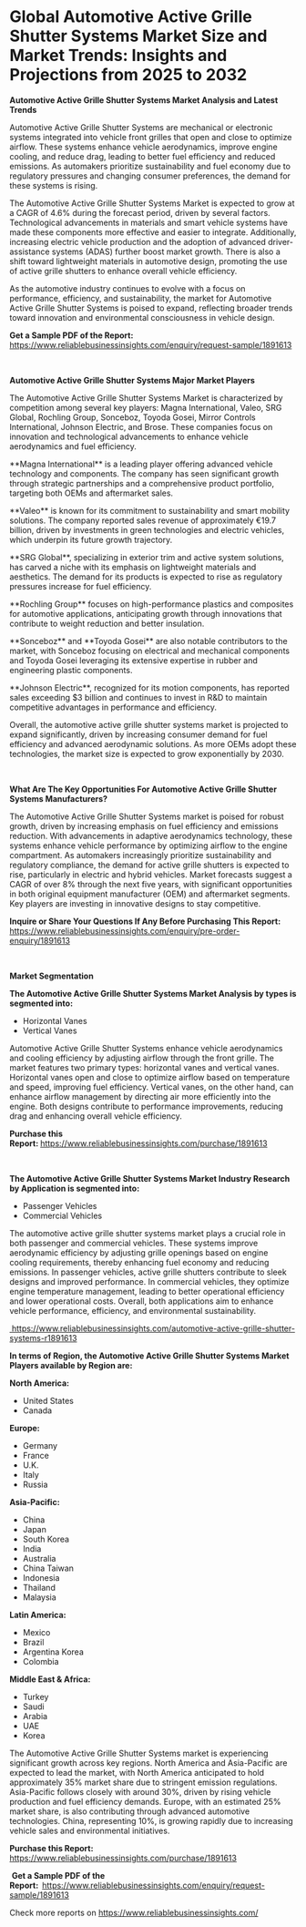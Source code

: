 <p><h1>Global Automotive Active Grille Shutter Systems Market Size and Market Trends: Insights and Projections from 2025 to 2032</h1></p><p><strong>Automotive Active Grille Shutter Systems Market Analysis and Latest Trends</strong></p>
<p><p>Automotive Active Grille Shutter Systems are mechanical or electronic systems integrated into vehicle front grilles that open and close to optimize airflow. These systems enhance vehicle aerodynamics, improve engine cooling, and reduce drag, leading to better fuel efficiency and reduced emissions. As automakers prioritize sustainability and fuel economy due to regulatory pressures and changing consumer preferences, the demand for these systems is rising.</p><p>The Automotive Active Grille Shutter Systems Market is expected to grow at a CAGR of 4.6% during the forecast period, driven by several factors. Technological advancements in materials and smart vehicle systems have made these components more effective and easier to integrate. Additionally, increasing electric vehicle production and the adoption of advanced driver-assistance systems (ADAS) further boost market growth. There is also a shift toward lightweight materials in automotive design, promoting the use of active grille shutters to enhance overall vehicle efficiency. </p><p>As the automotive industry continues to evolve with a focus on performance, efficiency, and sustainability, the market for Automotive Active Grille Shutter Systems is poised to expand, reflecting broader trends toward innovation and environmental consciousness in vehicle design.</p></p>
<p><strong>Get a Sample PDF of the Report:&nbsp;</strong> <a href="https://www.reliablebusinessinsights.com/enquiry/request-sample/1891613?utm_campaign=101&utm_medium=2&utm_source=Github&utm_content=ia&utm_term=14012025&utm_id=automotive-active-grille-shutter-systems">https://www.reliablebusinessinsights.com/enquiry/request-sample/1891613</a></p>
<p>&nbsp;</p>
<p><strong>Automotive Active Grille Shutter Systems Major Market Players</strong></p>
<p><p>The Automotive Active Grille Shutter Systems Market is characterized by competition among several key players: Magna International, Valeo, SRG Global, Rochling Group, Sonceboz, Toyoda Gosei, Mirror Controls International, Johnson Electric, and Brose. These companies focus on innovation and technological advancements to enhance vehicle aerodynamics and fuel efficiency.</p><p>**Magna International** is a leading player offering advanced vehicle technology and components. The company has seen significant growth through strategic partnerships and a comprehensive product portfolio, targeting both OEMs and aftermarket sales. </p><p>**Valeo** is known for its commitment to sustainability and smart mobility solutions. The company reported sales revenue of approximately €19.7 billion, driven by investments in green technologies and electric vehicles, which underpin its future growth trajectory.</p><p>**SRG Global**, specializing in exterior trim and active system solutions, has carved a niche with its emphasis on lightweight materials and aesthetics. The demand for its products is expected to rise as regulatory pressures increase for fuel efficiency.</p><p>**Rochling Group** focuses on high-performance plastics and composites for automotive applications, anticipating growth through innovations that contribute to weight reduction and better insulation.</p><p>**Sonceboz** and **Toyoda Gosei** are also notable contributors to the market, with Sonceboz focusing on electrical and mechanical components and Toyoda Gosei leveraging its extensive expertise in rubber and engineering plastic components.</p><p>**Johnson Electric**, recognized for its motion components, has reported sales exceeding $3 billion and continues to invest in R&D to maintain competitive advantages in performance and efficiency.</p><p>Overall, the automotive active grille shutter systems market is projected to expand significantly, driven by increasing consumer demand for fuel efficiency and advanced aerodynamic solutions. As more OEMs adopt these technologies, the market size is expected to grow exponentially by 2030.</p></p>
<p>&nbsp;</p>
<p><strong>What Are The Key Opportunities For Automotive Active Grille Shutter Systems Manufacturers?</strong></p>
<p><p>The Automotive Active Grille Shutter Systems market is poised for robust growth, driven by increasing emphasis on fuel efficiency and emissions reduction. With advancements in adaptive aerodynamics technology, these systems enhance vehicle performance by optimizing airflow to the engine compartment. As automakers increasingly prioritize sustainability and regulatory compliance, the demand for active grille shutters is expected to rise, particularly in electric and hybrid vehicles. Market forecasts suggest a CAGR of over 8% through the next five years, with significant opportunities in both original equipment manufacturer (OEM) and aftermarket segments. Key players are investing in innovative designs to stay competitive.</p></p>
<p><strong>Inquire or Share Your Questions If Any Before Purchasing This Report:</strong> <a href="https://www.reliablebusinessinsights.com/enquiry/pre-order-enquiry/1891613?utm_campaign=101&utm_medium=2&utm_source=Github&utm_content=ia&utm_term=14012025&utm_id=automotive-active-grille-shutter-systems">https://www.reliablebusinessinsights.com/enquiry/pre-order-enquiry/1891613</a></p>
<p>&nbsp;</p>
<p><strong>Market Segmentation</strong></p>
<p><strong>The Automotive Active Grille Shutter Systems Market Analysis by types is segmented into:</strong></p>
<p><ul><li>Horizontal Vanes</li><li>Vertical Vanes</li></ul></p>
<p><p>Automotive Active Grille Shutter Systems enhance vehicle aerodynamics and cooling efficiency by adjusting airflow through the front grille. The market features two primary types: horizontal vanes and vertical vanes. Horizontal vanes open and close to optimize airflow based on temperature and speed, improving fuel efficiency. Vertical vanes, on the other hand, can enhance airflow management by directing air more efficiently into the engine. Both designs contribute to performance improvements, reducing drag and enhancing overall vehicle efficiency.</p></p>
<p><strong>Purchase this Report:&nbsp;</strong><a href="https://www.reliablebusinessinsights.com/purchase/1891613?utm_campaign=101&utm_medium=2&utm_source=Github&utm_content=ia&utm_term=14012025&utm_id=automotive-active-grille-shutter-systems">https://www.reliablebusinessinsights.com/purchase/1891613</a></p>
<p>&nbsp;</p>
<p><strong>The Automotive Active Grille Shutter Systems Market Industry Research by Application is segmented into:</strong></p>
<p><ul><li>Passenger Vehicles</li><li>Commercial Vehicles</li></ul></p>
<p><p>The automotive active grille shutter systems market plays a crucial role in both passenger and commercial vehicles. These systems improve aerodynamic efficiency by adjusting grille openings based on engine cooling requirements, thereby enhancing fuel economy and reducing emissions. In passenger vehicles, active grille shutters contribute to sleek designs and improved performance. In commercial vehicles, they optimize engine temperature management, leading to better operational efficiency and lower operational costs. Overall, both applications aim to enhance vehicle performance, efficiency, and environmental sustainability.</p></p>
<p><a href="https://www.reliablebusinessinsights.com/automotive-active-grille-shutter-systems-r1891613?utm_campaign=101&utm_medium=2&utm_source=Github&utm_content=ia&utm_term=14012025&utm_id=automotive-active-grille-shutter-systems">&nbsp;https://www.reliablebusinessinsights.com/automotive-active-grille-shutter-systems-r1891613</a></p>
<p><strong>In terms of Region, the Automotive Active Grille Shutter Systems Market Players available by Region are:</strong></p>
<p>
    <p> <strong> North America: </strong>
        <ul>
            <li>United States</li>
            <li>Canada</li>
        </ul>
        </p> 
    <p> <strong> Europe: </strong>
        <ul>
            <li>Germany</li>
            <li>France</li>
            <li>U.K.</li>
            <li>Italy</li>
            <li>Russia</li>
        </ul>
        </p> 
    <p> <strong> Asia-Pacific: </strong>
        <ul>
            <li>China</li>
            <li>Japan</li>
            <li>South Korea</li>
            <li>India</li>
            <li>Australia</li>
            <li>China Taiwan</li>
            <li>Indonesia</li>
            <li>Thailand</li>
            <li>Malaysia</li>
        </ul>
        </p> 
    <p> <strong> Latin America: </strong>
        <ul>
            <li>Mexico</li>
            <li>Brazil</li>
            <li>Argentina Korea</li>
            <li>Colombia</li>
        </ul>
        </p> 
    <p> <strong> Middle East & Africa: </strong>
        <ul>
            <li>Turkey</li>
            <li>Saudi</li>
            <li>Arabia</li>
            <li>UAE</li>
            <li>Korea</li>
        </ul>
    </p>
    </p>
<p><p>The Automotive Active Grille Shutter Systems market is experiencing significant growth across key regions. North America and Asia-Pacific are expected to lead the market, with North America anticipated to hold approximately 35% market share due to stringent emission regulations. Asia-Pacific follows closely with around 30%, driven by rising vehicle production and fuel efficiency demands. Europe, with an estimated 25% market share, is also contributing through advanced automotive technologies. China, representing 10%, is growing rapidly due to increasing vehicle sales and environmental initiatives.</p></p>
<p><strong>Purchase this Report: </strong><a href="https://www.reliablebusinessinsights.com/purchase/1891613?utm_campaign=101&utm_medium=2&utm_source=Github&utm_content=ia&utm_term=14012025&utm_id=automotive-active-grille-shutter-systems">https://www.reliablebusinessinsights.com/purchase/1891613</a></p>
<p>&nbsp;<strong>Get a Sample PDF of the Report:&nbsp;&nbsp;</strong><a href="https://www.reliablebusinessinsights.com/enquiry/request-sample/1891613?utm_campaign=101&utm_medium=2&utm_source=Github&utm_content=ia&utm_term=14012025&utm_id=automotive-active-grille-shutter-systems">https://www.reliablebusinessinsights.com/enquiry/request-sample/1891613</a></p>
<p><strong></strong></p>
<p>Check more reports on <a href="https://www.reliablebusinessinsights.com/?utm_campaign=101&utm_medium=2&utm_source=Github&utm_content=ia&utm_term=14012025&utm_id=automotive-active-grille-shutter-systems">https://www.reliablebusinessinsights.com/</a></p>